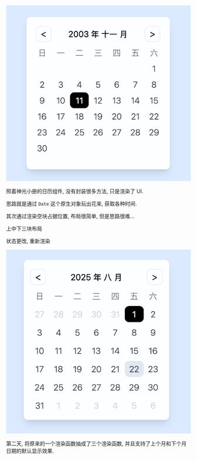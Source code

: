 ![Screenshot](https://github.com/NeilYeTAT/LearnCSSuseReact-Tailwind/blob/main/src/components/day011-calendar/Screenshot.png)

照着神光小册的日历组件, 没有封装很多方法, 只是渲染了 UI.

思路就是通过 `Date` 这个原生对象玩出花来, 获取各种时间.

其次通过渲染空块占据位置, 布局很简单, 但是思路很难...

上中下三块布局

状态更改, 重新渲染

![Screenshot](https://github.com/NeilYeTAT/LearnCSSuseReact-Tailwind/blob/main/src/components/day11-calendar/Screenshot-Next.png)

第二天, 将原来的一个渲染函数抽成了三个渲染函数, 并且支持了上个月和下个月日期的默认显示效果.
